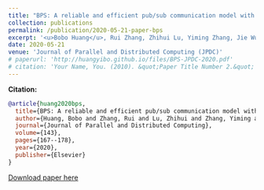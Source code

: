 ```yaml
---
title: "BPS: A reliable and efficient pub/sub communication model with blockchain-enhanced paradigm in multi-tenant edge cloud"
collection: publications
permalink: /publication/2020-05-21-paper-bps
excerpt: '<u>Bobo Huang</u>, Rui Zhang, Zhihui Lu, Yiming Zhang, Jie Wu, Lu Zhan, Patrick CK Hung'
date: 2020-05-21
venue: 'Journal of Parallel and Distributed Computing (JPDC)'
# paperurl: 'http://huangyibo.github.io/files/BPS-JPDC-2020.pdf'
# citation: 'Your Name, You. (2010). &quot;Paper Title Number 2.&quot; <i>Journal 1</i>. 1(2).'
---
```



**Citation:**

```bib
@article{huang2020bps,
  title={BPS: A reliable and efficient pub/sub communication model with blockchain-enhanced paradigm in multi-tenant edge cloud},
  author={Huang, Bobo and Zhang, Rui and Lu, Zhihui and Zhang, Yiming and Wu, Jie and Zhan, Lu and Hung, Patrick CK},
  journal={Journal of Parallel and Distributed Computing},
  volume={143},
  pages={167--178},
  year={2020},
  publisher={Elsevier}
}
```


[Download paper here](http://huangyibo.github.io/files/BPS-JPDC-2020.pdf)
